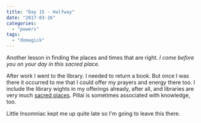 ```yaml
---
title: "Day 15 - Halfway"
date: "2017-03-16"
categories: 
  - "powers"
tags: 
  - "domagick"
---
```


Another lesson in finding the places and times that are right. _I come before you on your day in this sacred place._ 

After work I went to the library. I needed to return a book. But once I was there it occurred to me that I could offer my prayers and energy there too. I include the library wights in my offerings already, after all, and libraries are very much [sacred places](https://jackofmanytrades.info/2013/07/06/the-library/). Pillai is sometimes associated with knowledge, too. 

Little Insomniac kept me up quite late so I'm going to leave this there.
